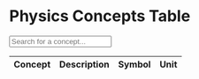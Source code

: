 <html>
<head>
  <title>Physics Concepts Table</title>
  <style>
    /* Styling for the table */
    table {
      border-collapse: collapse;
      width: 100%;
    }

    /* Styling for table cells */
    th, td {
      text-align: left;
      padding: 8px;
    }

    /* Cursor style for clickable headers */
    th {
      cursor: pointer;
    }

    /* Styling for the search input field */
    input[type="text"] {
      padding: 5px;
      width: 200px;
    }
  </style>
</head>
<body>
  <h1>Physics Concepts Table</h1>


  <input type="text" id="searchInput" placeholder="Search for a concept...">


  <table id="physicsTable">
    <thead>
      <tr>
        <th onclick="sortTable(0)">Concept</th>
        <th onclick="sortTable(1)">Description</th>
        <th onclick="sortTable(2)">Symbol</th>
        <th onclick="sortTable(3)">Unit</th>
      </tr>
    </thead>
    <tbody id="tableBody"></tbody>
  </table>

  <script>
    let concepts = [];

    // Physics concept data
const physicsData = [
  { concept: 'Distance', description: 'The amount of space between two points', symbol: 'd', unit: 'm' },
  { concept: 'Time', description: 'The duration between two events', symbol: 't', unit: 's' },
  { concept: 'Velocity', description: 'Rate of change of displacement', symbol: 'v', unit: 'm/s' },
  { concept: 'Acceleration', description: 'Rate of change of velocity', symbol: 'a', unit: 'm/s²' },
  { concept: 'Force', description: 'Push or pull on an object', symbol: 'F', unit: 'N' },
  { concept: 'Mass', description: 'Amount of matter in an object', symbol: 'm', unit: 'kg' },
  { concept: 'Energy', description: 'Capacity to do work or produce heat', symbol: 'E', unit: 'J' },
  { concept: 'Power', description: 'Rate at which work is done or energy is transferred', symbol: 'P', unit: 'W' },
  { concept: 'Work', description: 'Product of force and displacement', symbol: 'W', unit: 'J' },
  { concept: 'Momentum', description: 'Mass in motion', symbol: 'p', unit: 'kg·m/s' },
  { concept: 'Gravity', description: 'Force of attraction between objects with mass', symbol: 'g', unit: 'N/kg' },
  { concept: 'Electric Charge', description: 'Property of matter that causes electrical interactions', symbol: 'Q', unit: 'C' },
  { concept: 'Electric Current', description: 'Flow of electric charge', symbol: 'I', unit: 'A' },
  { concept: 'Voltage', description: 'Electric potential difference', symbol: 'V', unit: 'V' },
  { concept: 'Resistance', description: 'Opposition to the flow of electric current', symbol: 'R', unit: 'Ω' },
  { concept: 'Capacitance', description: 'Ability to store electric charge', symbol: 'C', unit: 'F' },
  { concept: 'Magnetic Field', description: 'Region around a magnet where magnetic forces act', symbol: 'B', unit: 'T' },
  { concept: 'Electromagnetic Induction', description: 'Generation of electric current by changing magnetic fields', symbol: 'EMF', unit: 'V' }
  // Add more physics concepts as needed
];

    // Display all physics concepts initially
    displayConcepts(physicsData);

    function displayConcepts(concepts) {
      const tableBody = document.getElementById('tableBody');
      tableBody.innerHTML = ''; // Clear the table body

      // Loop through each concept and create table rows
      for (let i = 0; i < concepts.length; i++) {
        const concept = concepts[i];

        // Create a table row and populate it with concept data
        const row = document.createElement('tr');
        row.innerHTML = `
          <td>${concept.concept}</td>
          <td>${concept.description}</td>
          <td>${concept.symbol}</td>
          <td>${concept.unit}</td>
        `;

        tableBody.appendChild(row); // Add the row to the table body
      }
    }

    // Function sorts the table based on the selected column
    function sortTable(columnIndex) {
      const table = document.getElementById('physicsTable');
      const rows = Array.from(table.rows);

      rows.sort((rowA, rowB) => {
        const cellA = rowA.cells[columnIndex].textContent.trim();
        const cellB = rowB.cells[columnIndex].textContent.trim();

        return cellA.localeCompare(cellB); // Sort string values
      });

      // Reattach the sorted rows to the table
      for (let i = 0; i < rows.length; i++) {
        table.appendChild(rows[i]);
      }
    }

    // Add event listener to the search input field
    document.getElementById('searchInput').addEventListener('input', function() {
      const query = this.value.trim().toLowerCase();
      const filteredConcepts = physicsData.filter(concept =>
        concept.concept.toLowerCase().includes(query) ||
        concept.description.toLowerCase().includes(query) ||
        concept.symbol.toLowerCase().includes(query) ||
        concept.unit.toLowerCase().includes(query)
      );

      displayConcepts(filteredConcepts); // Display the filtered concepts in the table
    });
  </script>
</body>
</html>
